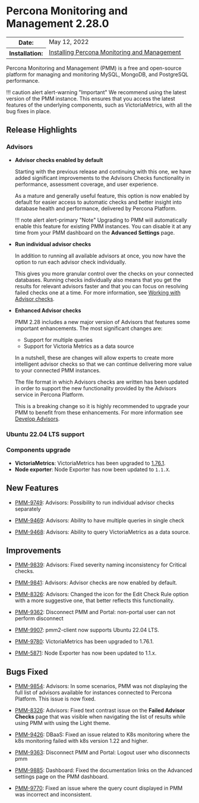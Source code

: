 # Percona Monitoring and Management 2.28.0

<table class="docutils field-list" frame="void" rules="none">
  <colgroup>
    <col class="field-name">
    <col class="field-body">
  </colgroup>
  <tbody valign="top">
    <tr class="field-odd field">
    <th class="field-name">Date:</th>
    <td class="field-body">May 12, 2022</td>
    </tr>
    <tr class="field-even field">
      <th class="field-name">Installation:</th>
      <td class="field-body">
        <a class="reference external" href="https://www.percona.com/software/pmm/quickstart">Installing Percona Monitoring and Management</a></td>
    </tr>
  </tbody>
</table>

Percona Monitoring and Management (PMM) is a free and open-source platform for managing and monitoring MySQL, MongoDB, and PostgreSQL performance.

!!! caution alert alert-warning "Important"
    We recommend using the latest version of the PMM instance. This ensures that you access the latest features of the underlying components, such as VictoriaMetrics, with all the bug fixes in place.

## Release Highlights

### Advisors


- **Advisor checks enabled by default**

    Starting with the previous release and continuing with this one, we have added significant improvements to the Advisors Checks functionality in performance, assessment coverage, and user experience.
    
    As a mature and generally useful feature, this option is now enabled by default for easier access to automatic checks and better insight into database health and performance, delivered by Percona Platform.
    
    !!! note alert alert-primary "Note"
        Upgrading to PMM will automatically enable this feature for existing PMM instances. You can disable it at any time from your PMM dashboard on the **Advanced Settings** page.

- **Run individual advisor checks**

    In addition to running all available advisors at once, you now have the option to run each advisor check individually. 

    This gives you more granular control over the checks on your connected databases. Running checks individually also means that you get the results for relevant advisors faster and that you can focus on resolving failed checks one at a time. For more information, see [Working with Advisor checks](https://docs.percona.com/percona-monitoring-and-management/how-to/advisors.html).



- **Enhanced Advisor checks**

    PMM 2.28 includes a new major version of Advisors that features some important enhancements. The most significant changes are:

    * Support for multiple queries
    * Support for Victoria Metrics as a data source

    In a nutshell, these are changes will allow experts to create more intelligent advisor checks so that we can continue delivering more value to your connected PMM instances.

    The file format in which Advisors checks are written has been updated in order to support the new functionality provided by the Advisors service in Percona Platform. 

    This is a breaking change so it is highly recommended to upgrade your PMM to benefit from these enhancements. For more information see [Develop Advisors](https://docs.percona.com/percona-monitoring-and-management/details/develop-checks.html). 

### Ubuntu 22.04 LTS support


### Components upgrade
  - **VictoriaMetrics**: VictoriaMetrics has been upgraded to [1.76.1](https://github.com/VictoriaMetrics/VictoriaMetrics/releases/tag/v1.76.1).
  - **Node exporter**: Node Exporter has now been updated to `1.1.X`.


## New Features

- [PMM-9749](https://jira.percona.com/browse/PMM-9849): Advisors: Possibility to run individual advisor checks separately

- [PMM-9469](https://jira.percona.com/browse/PMM-9469): Advisors: Ability to have multiple queries in single check

- [PMM-9468](https://jira.percona.com/browse/PMM-9468): Advisors: Ability to query VictoriaMetrics as a data source.


## Improvements

- [PMM-9839](https://jira.percona.com/browse/PMM-9839): Advisors: Fixed severity naming inconsistency for Critical checks.
 
- [PMM-9841](https://jira.percona.com/browse/PMM-9841): Advisors: Advisor checks are now enabled by default.

- [PMM-8326](https://jira.percona.com/browse/PMM-8326): Advisors: Changed the icon for the Edit Check Rule option with a more suggestive one, that better reflects this functionality.

- [PMM-9362](https://jira.percona.com/browse/PMM-9362): Disconnect PMM and Portal: non-portal user can not perform disconnect

- [PMM-9907](https://jira.percona.com/browse/PMM-9907): pmm2-client now supports Ubuntu 22.04 LTS.

- [PMM-9780](https://jira.percona.com/browse/PMM-9780): VictoriaMetrics has been upgraded to 1.76.1. 

- [PMM-5871](https://jira.percona.com/browse/PMM-5871): Node Exporter has now been updated to 1.1.x.




## Bugs Fixed

- [PMM-9854](https://jira.percona.com/browse/PMM-9854): Advisors: In some scenarios, PMM was not displaying the full list of advisors available for instances connected to Percona Platform. This issue is now fixed.


- [PMM-8326](https://jira.percona.com/browse/PMM-8326): Advisors: Fixed text contrast issue on the **Failed Advisor Checks** page that was visible when navigating the list of results while using PMM with using the Light theme. 


- [PMM-9426](https://jira.percona.com/browse/PMM-9426): DBaaS: Fixed an issue related to K8s monitoring where the k8s monitoring failed with k8s version 1.22 and higher.


- [PMM-9363](https://jira.percona.com/browse/PMM-9363): Disconnect PMM and Portal: Logout user who disconnects pmm

- [PMM-9885](https://jira.percona.com/browse/PMM-9885): Dashboard: Fixed the documentation links on the Advanced settings page on the PMM dashboard.

- [PMM-9770](https://jira.percona.com/browse/PMM-9770): Fixed an issue where the query count displayed in PMM was incorrect and inconsistent.


